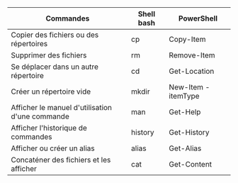 | Commandes | Shell bash | PowerShell |
| --------- | --- | ---------- |
| Copier des fichiers ou des répertoires | cp | Copy-Item |
| Supprimer des fichiers | rm | Remove-Item |
| Se déplacer dans un autre répertoire | cd | Get-Location |
| Créer un répertoire vide | mkdir | New-Item -itemType |
| Afficher le manuel d'utilisation d'une commande | man | Get-Help |
| Afficher l'historique de commandes | history | Get-History |
| Afficher ou créer un alias | alias | Get-Alias |
| Concaténer des fichiers et les afficher | cat | Get-Content |
